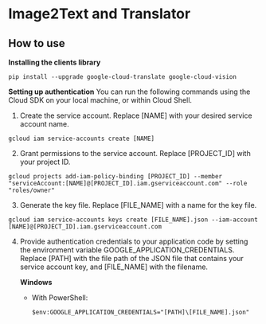 # Image2Text and Translator
## How to use

**Installing the clients library**
```
pip install --upgrade google-cloud-translate google-cloud-vision
```

**Setting up authentication**
You can run the following commands using the Cloud SDK on your local machine, or within Cloud Shell.
1. Create the service account. Replace [NAME] with your desired service account name.
```
gcloud iam service-accounts create [NAME]
```
2. Grant permissions to the service account. Replace [PROJECT_ID] with your project ID.
```
gcloud projects add-iam-policy-binding [PROJECT_ID] --member "serviceAccount:[NAME]@[PROJECT_ID].iam.gserviceaccount.com" --role "roles/owner"
```
3. Generate the key file. Replace [FILE_NAME] with a name for the key file.
```
gcloud iam service-accounts keys create [FILE_NAME].json --iam-account [NAME]@[PROJECT_ID].iam.gserviceaccount.com
```
4. Provide authentication credentials to your application code by setting the environment variable GOOGLE_APPLICATION_CREDENTIALS. Replace [PATH] with the file path of the JSON file that contains your service account key, and [FILE_NAME] with the filename.

   **Windows**
   - With PowerShell:
     ```
     $env:GOOGLE_APPLICATION_CREDENTIALS="[PATH]\[FILE_NAME].json"
     ```
